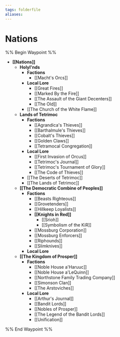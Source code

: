 ```yaml
---
tags: folderfile
aliases:
---
```


# Nations
%% Begin Waypoint %%
- **[[Nations]]**
	- **Holyl'nds**
		- **Factions**
			- [[Macht's Orcs]]
		- **Local Lore**
			- [[Great Fires]]
			- [[Marked By the Fire]]
			- [[The Assault of the Giant Decenters]]
			- [[The Old]]
		- [[The Church of the White Flame]]
	- **Lands of Tetrimoc**
		- **Factions**
			- [[Agrandica's Thieves]]
			- [[Barthalmule's Thieves]]
			- [[Cobalt's Thieves]]
			- [[Golden Claws]]
			- [[Tetramocal Congregation]]
		- **Local Lore**
			- [[First Invasion of Orcus]]
			- [[Tetrimoc's Journal]]
			- [[Tetrimoc's Tournament of Glory]]
			- [[The Code of Thieves]]
		- [[The Deserts of Tetrimoc]]
		- [[The Lands of Tetrimoc]]
	- **[[The Democratic Combine of Peoples]]**
		- **Factions**
			- [[Beasts Righteous]]
			- [[Grovetenders]]
			- [[Hillkeep Loyalists]]
			- **[[Knights in Red]]**
				- [[Srioh]]
				- [[Symbolism of the KiR]]
			- [[Mossburg Corporation]]
			- [[Mossburg Enforcers]]
			- [[Riphounds]]
			- [[Slimknives]]
		- **Local Lore**
	- **[[The Kingdom of Prosper]]**
		- **Factions**
			- [[Noble House a'Haruuc]]
			- [[Noble House a'LeQuinn]]
			- [[Northstone Family Trading Company]]
			- [[Simonson Clan]]
			- [[The Arstoviches]]
		- **Local Lore**
			- [[Arthur's Journal]]
			- [[Bandit Lords]]
			- [[Nobles of Prosper]]
			- [[The Legend of the Bandit Lords]]
			- [[Unification]]

%% End Waypoint %%
